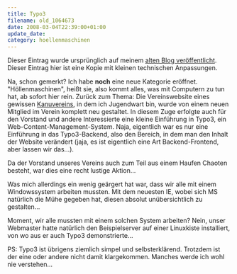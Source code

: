 ```yaml
---
title: Typo3
filename: old_1064673
date: 2008-03-04T22:39:00+01:00
update_date:
category: hoellenmaschinen
---
```

Dieser Eintrag wurde ursprünglich auf meinem [alten Blog veröffentlicht](https://stu.blogger.de/stories/1064673/). Dieser Eintrag hier ist eine Kopie mit kleinen technischen Anpassungen.

Na, schon gemerkt? Ich habe **noch** eine neue Kategorie eröffnet. "Höllenmaschinen", heißt sie, also kommt alles, was mit Computern zu tun hat, ab sofort hier rein.
Zurück zum Thema: Die Vereinswebsite eines gewissen [Kanuvereins](http://www.kki-essen.de), in dem ich Jugendwart bin, wurde von einem neuen Mitglied im Verein komplett neu gestaltet. In diesem Zuge erfolgte auch für den Vorstand und andere Interessierte eine kleine Einführung in Typo3, ein Web-Content-Management-System. Naja, eigentlich war es nur eine Einführung in das Typo3-Backend, also den Bereich, in dem man den Inhalt der Website verändert (jaja, es ist eigentlich eine Art Backend-Frontend, aber lassen wir das...).

Da der Vorstand unseres Vereins auch zum Teil aus einem Haufen Chaoten besteht, war dies eine recht lustige Aktion...

Was mich allerdings ein wenig geärgert hat war, dass wir alle mit einem Windowssystem arbeiten mussten. Mit dem neuesten IE, wobei sich MS natürlich die Mühe gegeben hat, diesen absolut unübersichtlich zu gestalten...

Moment, wir alle mussten mit einem solchen System arbeiten? Nein, unser Webmaster hatte natürlich den Beispielserver auf einer Linuxkiste installiert, von wo aus er auch Typo3 demonstrierte...

PS: Typo3 ist übrigens ziemlich simpel und selbsterklärend. Trotzdem ist der eine oder andere nicht damit klargekommen. Manches werde ich wohl nie verstehen...
